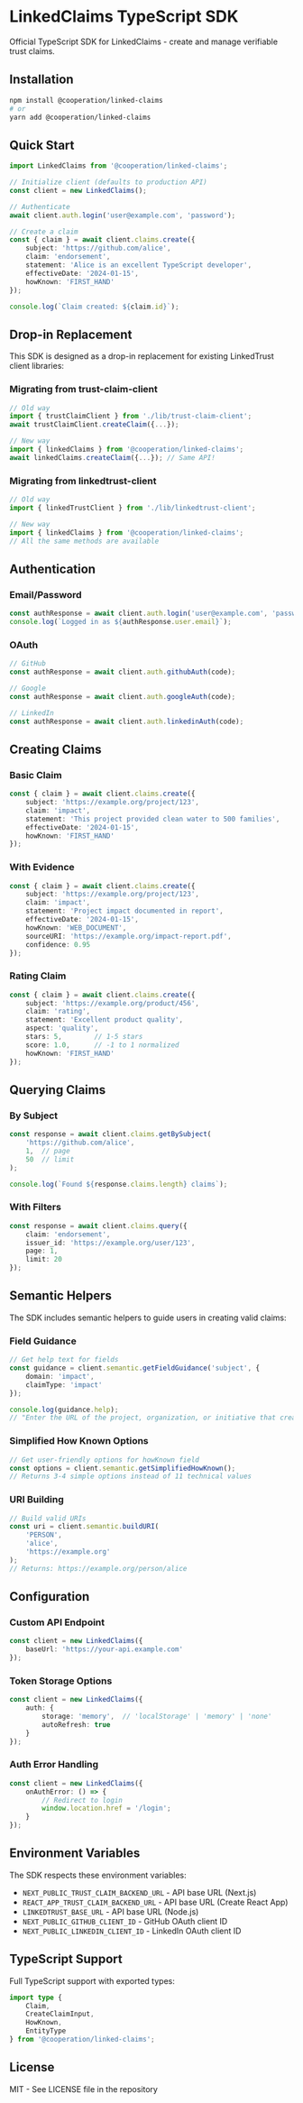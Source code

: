 # LinkedClaims TypeScript SDK

Official TypeScript SDK for LinkedClaims - create and manage verifiable trust claims.

## Installation

```bash
npm install @cooperation/linked-claims
# or
yarn add @cooperation/linked-claims
```

## Quick Start

```typescript
import LinkedClaims from '@cooperation/linked-claims';

// Initialize client (defaults to production API)
const client = new LinkedClaims();

// Authenticate
await client.auth.login('user@example.com', 'password');

// Create a claim
const { claim } = await client.claims.create({
    subject: 'https://github.com/alice',
    claim: 'endorsement',
    statement: 'Alice is an excellent TypeScript developer',
    effectiveDate: '2024-01-15',
    howKnown: 'FIRST_HAND'
});

console.log(`Claim created: ${claim.id}`);
```

## Drop-in Replacement

This SDK is designed as a drop-in replacement for existing LinkedTrust client libraries:

### Migrating from trust-claim-client

```typescript
// Old way
import { trustClaimClient } from './lib/trust-claim-client';
await trustClaimClient.createClaim({...});

// New way
import { linkedClaims } from '@cooperation/linked-claims';
await linkedClaims.createClaim({...}); // Same API!
```

### Migrating from linkedtrust-client

```typescript
// Old way
import { linkedTrustClient } from './lib/linkedtrust-client';

// New way  
import { linkedClaims } from '@cooperation/linked-claims';
// All the same methods are available
```

## Authentication

### Email/Password

```typescript
const authResponse = await client.auth.login('user@example.com', 'password');
console.log(`Logged in as ${authResponse.user.email}`);
```

### OAuth

```typescript
// GitHub
const authResponse = await client.auth.githubAuth(code);

// Google
const authResponse = await client.auth.googleAuth(code);

// LinkedIn
const authResponse = await client.auth.linkedinAuth(code);
```

## Creating Claims

### Basic Claim

```typescript
const { claim } = await client.claims.create({
    subject: 'https://example.org/project/123',
    claim: 'impact',
    statement: 'This project provided clean water to 500 families',
    effectiveDate: '2024-01-15',
    howKnown: 'FIRST_HAND'
});
```

### With Evidence

```typescript
const { claim } = await client.claims.create({
    subject: 'https://example.org/project/123',
    claim: 'impact',
    statement: 'Project impact documented in report',
    effectiveDate: '2024-01-15',
    howKnown: 'WEB_DOCUMENT',
    sourceURI: 'https://example.org/impact-report.pdf',
    confidence: 0.95
});
```

### Rating Claim

```typescript
const { claim } = await client.claims.create({
    subject: 'https://example.org/product/456',
    claim: 'rating',
    statement: 'Excellent product quality',
    aspect: 'quality',
    stars: 5,        // 1-5 stars
    score: 1.0,      // -1 to 1 normalized
    howKnown: 'FIRST_HAND'
});
```

## Querying Claims

### By Subject

```typescript
const response = await client.claims.getBySubject(
    'https://github.com/alice',
    1,  // page
    50  // limit
);

console.log(`Found ${response.claims.length} claims`);
```

### With Filters

```typescript
const response = await client.claims.query({
    claim: 'endorsement',
    issuer_id: 'https://example.org/user/123',
    page: 1,
    limit: 20
});
```

## Semantic Helpers

The SDK includes semantic helpers to guide users in creating valid claims:

### Field Guidance

```typescript
// Get help text for fields
const guidance = client.semantic.getFieldGuidance('subject', {
    domain: 'impact',
    claimType: 'impact'
});

console.log(guidance.help);
// "Enter the URL of the project, organization, or initiative that created impact"
```

### Simplified How Known Options

```typescript
// Get user-friendly options for howKnown field
const options = client.semantic.getSimplifiedHowKnown();
// Returns 3-4 simple options instead of 11 technical values
```

### URI Building

```typescript
// Build valid URIs
const uri = client.semantic.buildURI(
    'PERSON',
    'alice',
    'https://example.org'
);
// Returns: https://example.org/person/alice
```

## Configuration

### Custom API Endpoint

```typescript
const client = new LinkedClaims({
    baseUrl: 'https://your-api.example.com'
});
```

### Token Storage Options

```typescript
const client = new LinkedClaims({
    auth: {
        storage: 'memory',  // 'localStorage' | 'memory' | 'none'
        autoRefresh: true
    }
});
```

### Auth Error Handling

```typescript
const client = new LinkedClaims({
    onAuthError: () => {
        // Redirect to login
        window.location.href = '/login';
    }
});
```

## Environment Variables

The SDK respects these environment variables:

- `NEXT_PUBLIC_TRUST_CLAIM_BACKEND_URL` - API base URL (Next.js)
- `REACT_APP_TRUST_CLAIM_BACKEND_URL` - API base URL (Create React App)
- `LINKEDTRUST_BASE_URL` - API base URL (Node.js)
- `NEXT_PUBLIC_GITHUB_CLIENT_ID` - GitHub OAuth client ID
- `NEXT_PUBLIC_LINKEDIN_CLIENT_ID` - LinkedIn OAuth client ID

## TypeScript Support

Full TypeScript support with exported types:

```typescript
import type { 
    Claim, 
    CreateClaimInput,
    HowKnown,
    EntityType 
} from '@cooperation/linked-claims';
```

## License

MIT - See LICENSE file in the repository
